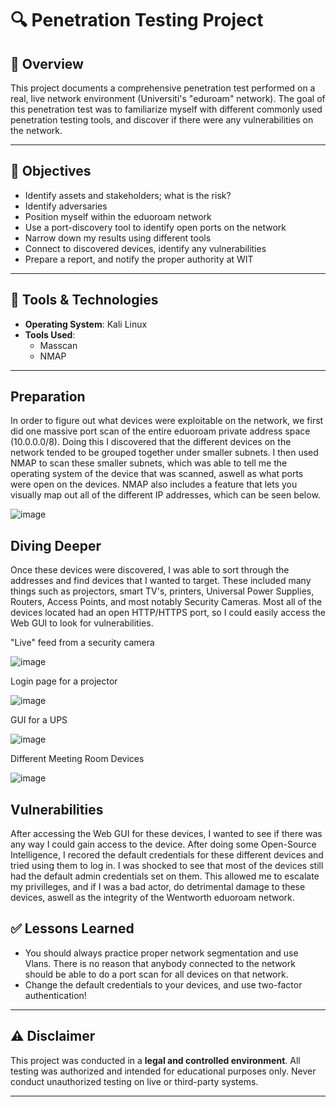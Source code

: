# 🔍 Penetration Testing Project

## 📌 Overview
This project documents a comprehensive penetration test performed on a real, live network environment (Universiti's "eduroam" network). The goal of this penetration test was to familiarize myself with different commonly used penetration testing tools, and discover if there were any vulnerabilities on the network.

---

## 🧠 Objectives
- Identify assets and stakeholders; what is the risk?
- Identify adversaries
- Position myself within the eduoroam network
- Use a port-discovery tool to identify open ports on the network
- Narrow down my results using different tools
- Connect to discovered devices, identify any vulnerabilities
- Prepare a report, and notify the proper authority at WIT

---

## 🧰 Tools & Technologies
- **Operating System**: Kali Linux
- **Tools Used**:  
  - Masscan
  - NMAP

---

## Preparation

In order to figure out what devices were exploitable on the network, we first did one massive port scan of the entire eduoroam private address space (10.0.0.0/8). Doing this I discovered that the different devices on the network tended to be grouped together under smaller subnets. I then used NMAP to scan these smaller subnets, which was able to tell me the operating system of the device that was scanned, aswell as what ports were open on the devices. NMAP also includes a feature that lets you visually map out all of the different IP addresses, which can be seen below.

![image](https://github.com/user-attachments/assets/da117336-451a-41c0-b6e0-49fd24b74f61)


## Diving Deeper

Once these devices were discovered, I was able to sort through the addresses and find devices that I wanted to target. These included many things such as projectors, smart TV's, printers, Universal Power Supplies, Routers, Access Points, and most notably Security Cameras. Most all of the devices located had an open HTTP/HTTPS port, so I could easily access the Web GUI to look for vulnerabilities.

"Live" feed from a security camera

![image](https://github.com/user-attachments/assets/0e0b3829-76cb-40fb-80ba-ecc9d4d247e2)

Login page for a projector

![image](https://github.com/user-attachments/assets/5c07710a-c259-45cb-9177-70593ac2620a)

GUI for a UPS

![image](https://github.com/user-attachments/assets/917ab9bf-f477-4bd4-925a-1f50c2b312e3)

Different Meeting Room Devices

![image](https://github.com/user-attachments/assets/30599bf9-d711-4f22-ac91-cc828f30c914)


## Vulnerabilities

After accessing the Web GUI for these devices, I wanted to see if there was any way I could gain access to the device. After doing some Open-Source Intelligence, I recored the default credentials for these different devices and tried using them to log in. I was shocked to see that most of the devices still had the default admin credentials set on them. This allowed me to escalate my privilleges, and if I was a bad actor, do detrimental damage to these devices, aswell as the integrity of the Wentworth eduoroam network.



## ✅ Lessons Learned
- You should always practice proper network segmentation and use Vlans. There is no reason that anybody connected to the network should be able to do a port scan for all devices on that network.
- Change the default credentials to your devices, and use two-factor authentication!

---

## ⚠️ Disclaimer
This project was conducted in a **legal and controlled environment**. All testing was authorized and intended for educational purposes only. Never conduct unauthorized testing on live or third-party systems.

---
